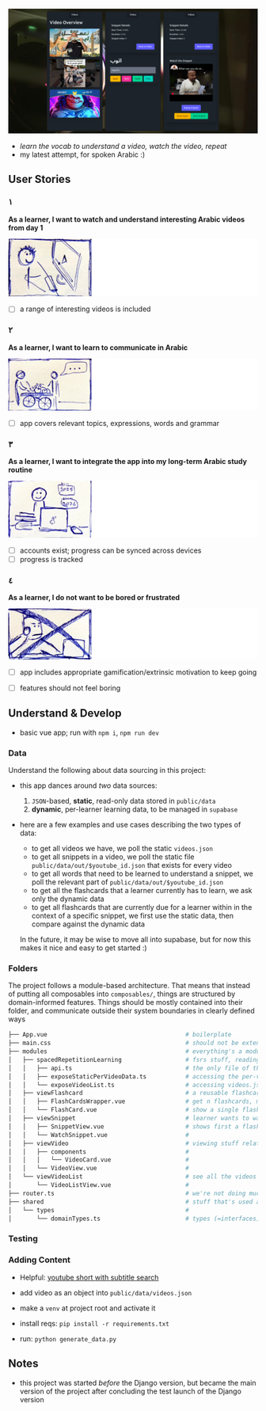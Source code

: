 ![screenshot of the app's different modes: studying flashcards with a spaced repetition view, and watching video snippets and rating how well you understood them](doc/img/header_screenshots.png)

- *learn the vocab to understand a video, watch the video, repeat*
- my latest attempt, for spoken Arabic :)


## User Stories

### ١

**As a learner, I want to watch and understand interesting Arabic videos from day 1**

![](doc/img/us0.webp)

- [ ] a range of interesting videos is included

### ٢

**As a learner, I want to learn to communicate in Arabic**

![](doc/img/us1.webp)

- [ ] app covers relevant topics, expressions, words and grammar

### ٣

**As a learner, I want to integrate the app into my long-term Arabic study routine**

![](doc/img/us2.webp)

- [ ] accounts exist; progress can be synced across devices
- [ ] progress is tracked

### ٤

**As a learner, I do not want to be bored or frustrated**

![](doc/img/us3.webp)

- [ ] app includes appropriate gamification/extrinsic motivation to keep going
- [ ] features should not feel boring


## Understand & Develop

- basic vue app; run with `npm i`, `npm run dev`

### Data

Understand the following about data sourcing in this project:

- this app dances around _two_ data sources:
  1. `JSON`-based, **static**, read-only data stored in `public/data`
  2. **dynamic**, per-learner learning data, to be managed in `supabase`
- here are a few examples and use cases describing the two types of data:
  - to get all videos we have, we poll the static `videos.json`
  - to get all snippets in a video, we poll the static file `public/data/out/$youtube_id.json` that exists for every video
  - to get all words that need to be learned to understand a snippet, we poll the relevant part of `public/data/out/$youtube_id.json`
  - to get all the flashcards that a learner currently has to learn, we ask only the dynamic data
  - to get all flashcards that are currently due for a learner within in the context of a specific snippet, we first use the static data, then compare against the dynamic data

  In the future, it may be wise to move all into supabase, but for now this makes it nice and easy to get started :)


### Folders

The project follows a module-based architecture. That means that instead of putting all composables into `composables/`, things are structured by domain-informed features. Things should be mostly contained into their folder, and communicate outside their system boundaries in clearly defined ways

```bash
├── App.vue                                       # boilerplate
├── main.css                                      # should not be extended; use tailwind + Daisy
├── modules                                       # everything's a module!
│   ├── spacedRepetitionLearning                  # fsrs stuff, reading the local data, talking to the per-user data on supabase
│   │   ├── api.ts                                # the only file of the folder talking to the rest of the code
│   │   ├── exposeStaticPerVideoData.ts           # accessing the per-video jsons, out/$youtube_id.json
│   │   └── exposeVideoList.ts                    # accessing videos.json
│   ├── viewFlashcard                             # a reusable flashcard(s) viewer
│   │   ├── FlashCardsWrapper.vue                 # get n flashcards, make sure we go through all
│   │   └── FlashCard.vue                         # show a single flashcard to the learner, let them reveal and rate the content
│   ├── viewSnippet                               # learner wants to watch and eval a snippet of a video
│   │   ├── SnippetView.vue                       # shows first a flashcard renderer for the snippet, then afterwards lets learner watch and eval by loading WatchSnippet
│   │   └── WatchSnippet.vue                      #
│   ├── viewVideo                                 # viewing stuff relating to a video as a whole
│   │   ├── components                            #
│   │   │   └── VideoCard.vue                     #
│   │   └── VideoView.vue                         #
│   └── viewVideoList                             # see all the videos that we got
│       └── VideoListView.vue                     #
├── router.ts                                     # we're not doing much routing, so we're keeping that here
├── shared                                        # stuff that's used across the app
│   └── types                                     #
│       └── domainTypes.ts                        # types (=interfaces) like Flashcard
```


### Testing

### Adding Content

- Helpful: [youtube short with subtitle search](https://www.youtube.com/results?search_query=+%D8%A7%D9%84%D9%82%D8%A7%D9%87%D8%B1%D8%A9&sp=EgQYASgB)

- add video as an object into `public/data/videos.json`
- make a `venv` at project root and activate it
- install reqs: `pip install -r requirements.txt`
- run: `python generate_data.py`

## Notes

- this project was started _before_ the Django version, but became the main version of the project after concluding the test launch of the Django version